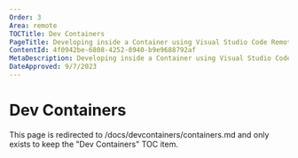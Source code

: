 ```yaml
---
Order: 3
Area: remote
TOCTitle: Dev Containers
PageTitle: Developing inside a Container using Visual Studio Code Remote Development
ContentId: 4f0942be-6808-4252-8940-b9e9688792af
MetaDescription: Developing inside a Container using Visual Studio Code Remote Development
DateApproved: 9/7/2023
---
```

# Dev Containers

This page is redirected to /docs/devcontainers/containers.md and only exists to keep the "Dev Containers" TOC item.
